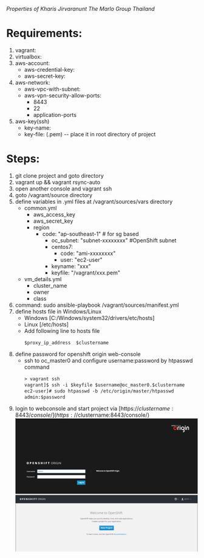 *Properties of Kharis Jirvaranunt The Marlo Group Thailand*
# Requirements:
 1. vagrant:
 2. virtualbox:
 3. aws-account:
    - aws-credential-key:
    - aws-secret-key:
 4. aws-network:
    - aws-vpc-with-subnet:
    - aws-vpn-security-allow-ports:
      - 8443
      - 22
      - application-ports
 5. aws-key(ssh)
    - key-name:
    - key-file: (.pem) -- place it in root directory of project
 
# Steps:
  1. git clone project and goto directory
  2. vagrant up && vagrant rsync-auto
  3. open another console and vagrant ssh
  4. goto /vagrant/source directory
  5. define variables in .yml files at /vagrant/sources/vars directory
      - common.yml
        - aws_access_key
        - aws_secret_key
        - region
          -  code: "ap-southeast-1" # for sg based
             - oc_subnet: "subnet-xxxxxxxx" #OpenShift subnet
             - centos7:
               - code: "ami-xxxxxxxx"
               - user: "ec2-user"
             - keyname: "xxx"
             - keyfile: "/vagrant/xxx.pem"
      - vm_details.yml
        - cluster_name
        - owner
        - class
  6. command: sudo ansible-playbook /vagrant/sources/manifest.yml
  7. define hosts file in Windows/Linux
      - Windows [C:/Windows/system32/drivers/etc/hosts]
      - Linux [/etc/hosts]
      - Add following line to hosts file
        ```
        $proxy_ip_address  $clustername
        ```
  8. define password for openshift origin web-console
      - ssh to oc_master0 and configure username:password by htpasswd command
        ```
        > vagrant ssh
        vagrant]$ ssh -i $keyfile $username@oc_master0.$clustername
        ec2-user]# sudo htpasswd -b /etc/origin/master/htpasswd admin:$password
        ```
  9. login to webconsole and start project via [https://$clustername:8443/console/](https://$clustername:8443/console/)
  ![](images/login-console.PNG?raw=true)
  ![](images/project-console.PNG?raw=true)
  
  
  